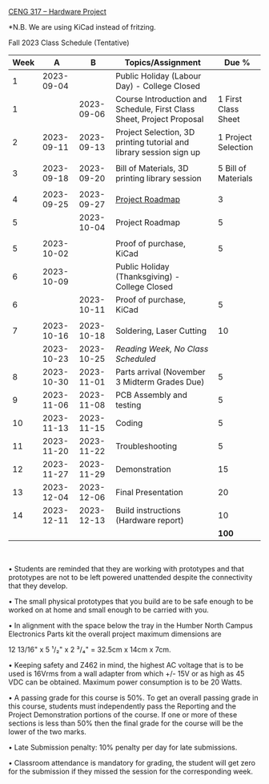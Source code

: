 [CENG 317 – Hardware
Project](https://humber.ca/transferoptions/course-outlines/outline.html?code=CENG%20317)

*N.B. We are using KiCad instead of fritzing.

Fall 2023 Class Schedule (Tentative)


|Week|A         |B         |Topics/Assignment                                                                                         | Due %               |
|----|----------|----------|----------------------------------------------------------------------------------------------------------|---------------------|
|1   |2023-09-04|          |Public Holiday (Labour Day) - College Closed                                                              |                     |
|1   |          |2023-09-06|Course Introduction and Schedule, First Class Sheet, Project Proposal                                     |1 First Class Sheet  |
|2   |2023-09-11|2023-09-13|Project Selection, 3D printing tutorial and library session sign up                                       |1 Project Selection  |
|    |          |          |                                                                                                          |                     |
|3   |2023-09-18|2023-09-20|Bill of Materials, 3D printing library session                                                            |5 Bill of Materials  |
|    |          |          |                                                                                                          |                     |
|4   |2023-09-25|2023-09-27|[Project Roadmap](https://github.blog/changelog/2023-01-31-roadmap-in-projects-public-beta/)              |3                    |
|5   |          |2023-10-04|Project Roadmap                                                                                           |5                    |
|    |          |          |                                                                                                          |                     |
|5   |2023-10-02|          |Proof of purchase, KiCad                                                                                  |5                    |
|6   |2023-10-09|          |Public Holiday (Thanksgiving) - College Closed
|6   |          |2023-10-11|Proof of purchase, KiCad                                                                                  |5                    |
|    |          |          |                                                                                                          |                     |
|7   |2023-10-16|2023-10-18|Soldering, Laser Cutting                                                                                  |10                   |
|    |2023-10-23|2023-10-25|*Reading Week, No Class Scheduled*                                                                        |                     |
|8   |2023-10-30|2023-11-01|Parts arrival (November 3 Midterm Grades Due)                                                             |5                    |
|9   |2023-11-06|2023-11-08|PCB Assembly and testing                                                                                  |5                    |
|10  |2023-11-13|2023-11-15|Coding                                                                                                    |5                    |
|11  |2023-11-20|2023-11-22|Troubleshooting                                                                                           |5                    |
|12  |2023-11-27|2023-11-29|Demonstration                                                                                             |15                    |
|13  |2023-12-04|2023-12-06|Final Presentation                                                                                        |20                   |
|14  |2023-12-11|2023-12-13|Build instructions (Hardware report)                                                                      |10                   |
|    |          |          |                                                                                                          |**100**              |

 

• Students are reminded that they are working with prototypes and that
prototypes are not to be left powered unattended despite the connectivity that
they develop.

• The small physical prototypes that you build are to be safe enough to be
worked on at home and small enough to be carried with you.

• In alignment with the space below the tray in the Humber North Campus
Electronics Parts kit the overall project maximum dimensions are

12 13/16" x 5 ¹/₂" x 2 ³/₄" = 32.5cm x 14cm x 7cm.

• Keeping safety and Z462 in mind, the highest AC voltage that is to be used is
16Vrms from a wall adapter from which +/- 15V or as high as 45 VDC can be
obtained. Maximum power consumption is to be 20 Watts.

• A passing grade for this course is 50%. To get an overall passing grade in
this course, students must independently pass the Reporting and the Project
Demonstration portions of the course. If one or more of these sections is less
than 50% then the final grade for the course will be the lower of the two marks.

• Late Submission penalty: 10% penalty per day for late submissions.

• Classroom attendance is mandatory for grading, the student will get zero for
the submission if they missed the session for the corresponding week.
